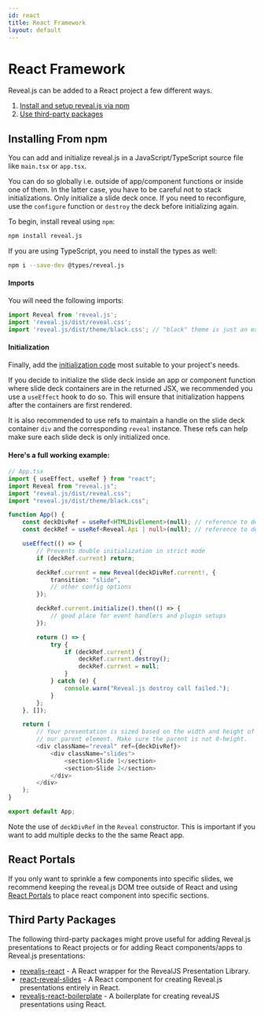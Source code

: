 ```yaml
---
id: react
title: React Framework
layout: default
---
```


# React Framework

Reveal.js can be added to a React project a few different ways.

1. [Install and setup reveal.js via npm](#installing-from-npm)
2. [Use third-party packages](#third-party-packages)

## Installing From npm

You can add and initialize reveal.js in a JavaScript/TypeScript source file like `main.tsx` or `app.tsx`.

You can do so globally i.e. outside of app/component functions or inside one of them. In the latter case, you have to be careful not to stack initializations. Only initialize a slide deck once. If you need to reconfigure, use the `configure` function or `destroy` the deck before initializing again.

To begin, install reveal using `npm`:

```bash
npm install reveal.js
```

If you are using TypeScript, you need to install the types as well:

```bash
npm i --save-dev @types/reveal.js
```

#### Imports

You will need the following imports:

```ts
import Reveal from 'reveal.js';
import 'reveal.js/dist/reveal.css';
import 'reveal.js/dist/theme/black.css'; // "black" theme is just an example
```

#### Initialization

Finally, add the [initialization code](https://revealjs.com/initialization/) most suitable to your project's needs.

If you decide to initialize the slide deck inside an app or component function where slide deck containers are in the returned JSX, we recommended you use a `useEffect` hook to do so. This will ensure that initialization happens after the containers are first rendered.

It is also recommended to use refs to maintain a handle on the slide deck container `div` and the corresponding `reveal` instance. These refs can help make sure each slide deck is only initialized once.

#### Here's a full working example:

```ts
// App.tsx
import { useEffect, useRef } from "react";
import Reveal from "reveal.js";
import "reveal.js/dist/reveal.css";
import "reveal.js/dist/theme/black.css";

function App() {
    const deckDivRef = useRef<HTMLDivElement>(null); // reference to deck container div
    const deckRef = useRef<Reveal.Api | null>(null); // reference to deck reveal instance

    useEffect(() => {
        // Prevents double initialization in strict mode
        if (deckRef.current) return;

        deckRef.current = new Reveal(deckDivRef.current!, {
            transition: "slide",
            // other config options
        });

        deckRef.current.initialize().then(() => {
            // good place for event handlers and plugin setups
        });

        return () => {
            try {
                if (deckRef.current) {
                    deckRef.current.destroy();
                    deckRef.current = null;
                }
            } catch (e) {
                console.warn("Reveal.js destroy call failed.");
            }
        };
    }, []);

    return (
        // Your presentation is sized based on the width and height of
        // our parent element. Make sure the parent is not 0-height.
        <div className="reveal" ref={deckDivRef}>
            <div className="slides">
                <section>Slide 1</section>
                <section>Slide 2</section>
            </div>
        </div>
    );
}

export default App;
```

Note the use of `deckDivRef` in the `Reveal` constructor. This is important if you want to add multiple decks to the the same React app.

## React Portals

If you only want to sprinkle a few components into specific slides, we recommend keeping the reveal.js DOM tree outside of React and using [React Portals](https://react.dev/reference/react-dom/createPortal) to place react component into specific sections.

## Third Party Packages

The following third-party packages might prove useful for adding Reveal.js presentations to React projects or for adding React components/apps to Reveal.js presentations:

- [revealjs-react](https://github.com/blakeanedved/revealjs-react) - A React wrapper for the RevealJS Presentation Library.
- [react-reveal-slides](https://github.com/bouzidanas/react-reveal-slides) - A React component for creating Reveal.js presentations entirely in React.
- [revealjs-react-boilerplate](https://github.com/cberthou/revealjs-react-boilerplate) - A boilerplate for creating revealJS presentations using React.
